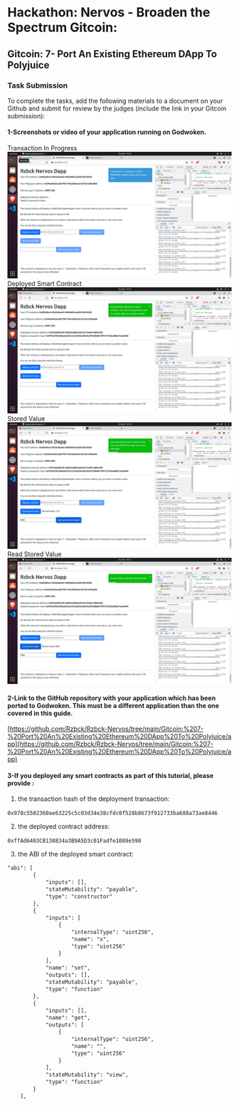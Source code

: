# Hackathon: Nervos - Broaden the Spectrum Gitcoin: 

## Gitcoin: 7- Port An Existing Ethereum DApp To Polyjuice

### Task Submission 
To complete the tasks, add the following materials to a document on your Github and submit for review by the judges (include the link in your Gitcoin submission):

#### 1-Screenshots or video of your application running on Godwoken.
Transaction In Progress
![image](https://github.com/Rzbck/Rzbck-Nervos/blob/main/Gitcoin:%207-%20Port%20An%20Existing%20Ethereum%20DApp%20To%20Polyjuice/img/1.PNG?raw=true)
Deployed Smart Contract
![image](https://github.com/Rzbck/Rzbck-Nervos/blob/main/Gitcoin:%207-%20Port%20An%20Existing%20Ethereum%20DApp%20To%20Polyjuice/img/2.PNG?raw=true)
Stored Value
![image](https://github.com/Rzbck/Rzbck-Nervos/blob/main/Gitcoin:%207-%20Port%20An%20Existing%20Ethereum%20DApp%20To%20Polyjuice/img/Stored%20Value.PNG?raw=true)
Read Stored Value
![image](https://github.com/Rzbck/Rzbck-Nervos/blob/main/Gitcoin:%207-%20Port%20An%20Existing%20Ethereum%20DApp%20To%20Polyjuice/img/Read%20Stored%20Value.PNG?raw=true)
#### 2-Link to the GitHub repository with your application which has been ported to Godwoken. This must be a different application than the one covered in this guide.
[https://github.com/Rzbck/Rzbck-Nervos/tree/main/Gitcoin:%207-%20Port%20An%20Existing%20Ethereum%20DApp%20To%20Polyjuice/app](https://github.com/Rzbck/Rzbck-Nervos/tree/main/Gitcoin:%207-%20Port%20An%20Existing%20Ethereum%20DApp%20To%20Polyjuice/app)
#### 3-If you deployed any smart contracts as part of this tutorial, please provide :
1. the transaction hash of the deployment transaction:

  `0x978c5502360ae63225c5c03d34e38cfdc0f528b8673f912733ba688a73ae8446`
  
2. the deployed contract address:

  `0xffAd6403CB138834a3B9A5D3c01Fadfe1089e590`
  
3. the ABI of the deployed smart contract:
```
"abi": [
        {
            "inputs": [],
            "stateMutability": "payable",
            "type": "constructor"
        },
        {
            "inputs": [
                {
                    "internalType": "uint256",
                    "name": "x",
                    "type": "uint256"
                }
            ],
            "name": "set",
            "outputs": [],
            "stateMutability": "payable",
            "type": "function"
        },
        {
            "inputs": [],
            "name": "get",
            "outputs": [
                {
                    "internalType": "uint256",
                    "name": "",
                    "type": "uint256"
                }
            ],
            "stateMutability": "view",
            "type": "function"
        }
    ],
